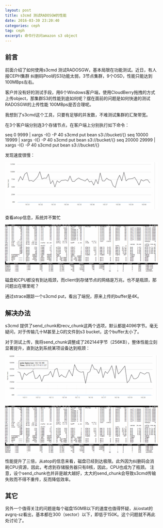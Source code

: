 ```yaml
---
layout: post
title: s3cmd 测试RADOSGW的性能
date: 2016-03-30 23:20:40
categories: ceph
tag: ceph
excerpt: 命令行访问amazon s3 object
---
```



## 前言

前面介绍了如何使用s3cmd 测试RADOSGW，基本局限在功能测试。近日，有人报CEPH集群 纠删码Pool的S3功能太弱，3节点集群，9个OSD，性能只能达到100MBps左右。

客户并没有好的测试手段，用6个Windows客户端，使用CloudBerry拖拽的方式上传object，那集群S3的性能到底如何呢？摆在面前的问题是如何快速的测试RADOSGW的上传性能 100MBps是否合理呢。

我想到了s3cmd这个工具，只要有足够的并发数，不难测试集群的汇聚带宽。

在3个客户端分别连3个存储节点，在客户端上分别执行如下命令：

seq 0 9999       | xargs -I{} -P 40 s3cmd put bean s3://bucket/{}
seq 10000 19999  | xargs -I{} -P 40 s3cmd put bean s3://bucket/{}
seq 20000 29999  | xargs -I{} -P 40 s3cmd put bean s3://bucket/{}

发现速度很慢：

![](/assets/s3cmd/send_chunk_4K_performance.png)

查看atop信息，系统并不繁忙

![](/assets/s3cmd/send_chunk_4K_atop.png)

磁盘和CPU都没有到达瓶颈，而client到存储节点的网络是万兆，也不是瓶颈，那问题出在哪里呢？

通过strace跟踪一个s3cmd put，看出了端倪，原来上传的buffer是4K。

## 解决办法

s3cmd 提供了send_chunk和recv_chunk这两个选项，默认都是4096字节。毫无疑问，对于传输几十M甚至上G的文件到s3 bucket，这个buffer太小了。

对于测试上传，我将send_chunk调整成了262144字节（256KB），整体性能立刻显著提升，直到达到系统某项设备达到瓶颈：

![](/assets/s3cmd/send_chunk_256K_performance.png)

![](/assets/s3cmd/send_chunk_4K_atop.png)


性能提升了三倍，从atop的信息来看，磁盘已经到达极限。此外因为纠删码会消耗CPU资源，因此，考虑到存储服务器只有8核，因此，CPU也成为了瓶颈。
注意，设个send_chunk也并非是越大越好，太大的send\_chunk会导致s3cmd传输失败而不得不重传，反而降低效率。


## 其它

另外一个值得关注的问题是每个磁盘150MB以下的速度也值得怀疑，从iostat的avgrq-sz看出，基本都在300（sector）以下，即低于150K。这个问题就不再此处讨论了。
